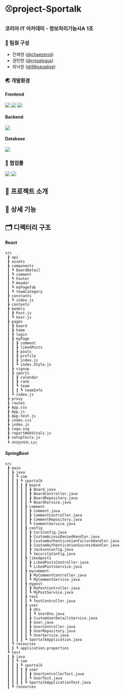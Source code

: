# ⚾project-Sportalk
### 코리아 IT 아카데미 - 정보처리기능사A 1조

### 🙌 팀원 구성
- 진채영 ([@chaezerojj](https://github.com/chaezerojj))
- 권민현 ([@rnjsalsgus](https://github.com/rnjsalsgus))
- 최낙원 ([@96paradise](https://github.com/96paradise))
  
### 🌏 개발환경
#### Frontend
<img src="https://img.shields.io/badge/react-61dafb?style=for-the-badge&logo=react&logoColor=black" /> <img src="https://img.shields.io/badge/javascript-F7DF1E.svg?style=for-the-badge&logo=javascript&logoColor=white" /> <img src="https://img.shields.io/badge/css-1572B6.svg?style=for-the-badge&logo=css3&logoColor=white" />

#### Backend
<img src="https://img.shields.io/badge/springboot-6DB33F.svg?style=for-the-badge&logo=springboot&logoColor=white" />

#### Database
<img src="https://img.shields.io/badge/mysql-4479A1.svg?style=for-the-badge&logo=springboot&logoColor=white" />

### 🔧 협업툴
<img src="https://img.shields.io/badge/github-181717?style=for-the-badge&logo=github&logoColor=white" /> <img src="https://img.shields.io/badge/notion-000?style=for-the-badge&logo=notion&logoColor=white" />
  
## 📃 프로젝트 소개 

## 👀 상세 기능

## 🗂️ 디렉터리 구조
#### React
```
src
 ┣ api
 ┣ assets
 ┣ components
 ┃ ┗ boardDetail
 ┃ ┗ comment
 ┃ ┗ Footer
 ┃ ┗ Header
 ┃ ┗ myPageTab
 ┃ ┗ teamCategory
 ┣ constants
 ┃ ┗ index.js
 ┣ contexts
 ┣ models
 ┃ ┣ Post.js
 ┃ ┗ User.js
 ┣ pages
 ┃ ┣ board
 ┃ ┣ home
 ┃ ┣ login
 ┃ ┣ myPage
 ┃ ┃ ┣ comment
 ┃ ┃ ┣ likedPosts
 ┃ ┃ ┣ posts
 ┃ ┃ ┣ profile
 ┃ ┃ ┣ index.js
 ┃ ┃ ┗ index.Style.js
 ┃ ┣ signup
 ┃ ┣ sports
 ┃ ┃ ┣ calendar
 ┃ ┃ ┣ rank
 ┃ ┃ ┗ team
 ┃ ┃ ┃ ┗ teamInfo
 ┃ ┗ index.js
 ┣ proxy
 ┣ routes
 ┣ App.css
 ┣ App.js
 ┣ App.test.js
 ┣ index.css
 ┣ index.js
 ┣ logo.svg
 ┣ reportWebVitals.js
 ┣ setupTests.js
 ┗ 라이브러리.txt
```

#### SpringBoot
```
src
 ┣ main
 ┃ ┣ java
 ┃ ┃ ┗ com
 ┃ ┃ ┃ ┗ sportalk
 ┃ ┃ ┃ ┃ ┣ board
 ┃ ┃ ┃ ┃ ┃ ┣ Board.java
 ┃ ┃ ┃ ┃ ┃ ┣ BoardController.java
 ┃ ┃ ┃ ┃ ┃ ┣ BoardRepository.java
 ┃ ┃ ┃ ┃ ┃ ┗ BoardService.java
 ┃ ┃ ┃ ┃ ┣ comment
 ┃ ┃ ┃ ┃ ┃ ┣ Comment.java
 ┃ ┃ ┃ ┃ ┃ ┣ CommentController.java
 ┃ ┃ ┃ ┃ ┃ ┣ CommentRepository.java
 ┃ ┃ ┃ ┃ ┃ ┗ CommentService.java
 ┃ ┃ ┃ ┃ ┣ config
 ┃ ┃ ┃ ┃ ┃ ┣ CorsConfig.java
 ┃ ┃ ┃ ┃ ┃ ┣ CustomAccessDeniedHandler.java
 ┃ ┃ ┃ ┃ ┃ ┣ CustomAuthenticationFailureHandler.java
 ┃ ┃ ┃ ┃ ┃ ┣ CustomAuthenticationSuccessHandler.java
 ┃ ┃ ┃ ┃ ┃ ┣ JacksonConfig.java
 ┃ ┃ ┃ ┃ ┃ ┗ SecurityConfig.java
 ┃ ┃ ┃ ┃ ┣ likedposts
 ┃ ┃ ┃ ┃ ┃ ┣ LikedPostsController.java
 ┃ ┃ ┃ ┃ ┃ ┗ LikedPostsService.java
 ┃ ┃ ┃ ┃ ┣ mycomment
 ┃ ┃ ┃ ┃ ┃ ┣ MyCommentController.java
 ┃ ┃ ┃ ┃ ┃ ┗ MyCommentService.java
 ┃ ┃ ┃ ┃ ┣ mypost
 ┃ ┃ ┃ ┃ ┃ ┣ MyPostController.java
 ┃ ┃ ┃ ┃ ┃ ┗ MyPostService.java
 ┃ ┃ ┃ ┃ ┣ test
 ┃ ┃ ┃ ┃ ┃ ┗ TestController.java
 ┃ ┃ ┃ ┃ ┣ user
 ┃ ┃ ┃ ┃ ┃ ┣ dto
 ┃ ┃ ┃ ┃ ┃ ┃ ┗ UserDto.java
 ┃ ┃ ┃ ┃ ┃ ┣ CustomUserDetailsService.java
 ┃ ┃ ┃ ┃ ┃ ┣ User.java
 ┃ ┃ ┃ ┃ ┃ ┣ UserController.java
 ┃ ┃ ┃ ┃ ┃ ┣ UserRepository.java
 ┃ ┃ ┃ ┃ ┃ ┗ UserService.java
 ┃ ┃ ┃ ┃ ┗ SportalkApplication.java
 ┃ ┗ resources
 ┃ ┃ ┗ application.properties
 ┗ test
 ┃ ┣ java
 ┃ ┃ ┗ com
 ┃ ┃ ┃ ┗ sportalk
 ┃ ┃ ┃ ┃ ┣ user
 ┃ ┃ ┃ ┃ ┃ ┣ UserControllerTest.java
 ┃ ┃ ┃ ┃ ┃ ┗ UserTest.java
 ┃ ┃ ┃ ┃ ┗ SportalkApplicationTest.java
 ┃ ┗ resources
```
